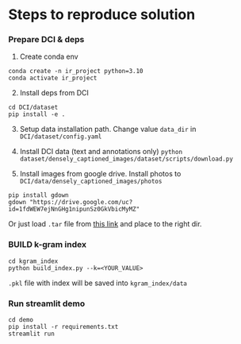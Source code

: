 # Steps to reproduce solution

### Prepare DCI & deps

1. Create conda env
```
conda create -n ir_project python=3.10
conda activate ir_project
```

2. Install deps from DCI 
```
cd DCI/dataset
pip install -e .
```
3. Setup data installation path. Change value `data_dir` in `DCI/dataset/config.yaml`

4. Install DCI data (text and annotations only)
`python dataset/densely_captioned_images/dataset/scripts/download.py `

5. Install images from google drive. Install photos to `DCI/data/densely_captioned_images/photos`
```
pip install gdown
gdown "https://drive.google.com/uc?id=1fdWEW7ejNnGHg1nipunSz0GkVbicMyMZ"
```
Or just load `.tar` file from [this link](https://drive.google.com/file/d/1fdWEW7ejNnGHg1nipunSz0GkVbicMyMZ/view?usp=sharing) and place to the right dir.


### BUILD k-gram index
```
cd kgram_index
python build_index.py --k=<YOUR_VALUE>
```
`.pkl` file with index will be saved into `kgram_index/data` 

### Run streamlit demo
```
cd demo
pip install -r requirements.txt
streamlit run 
```
